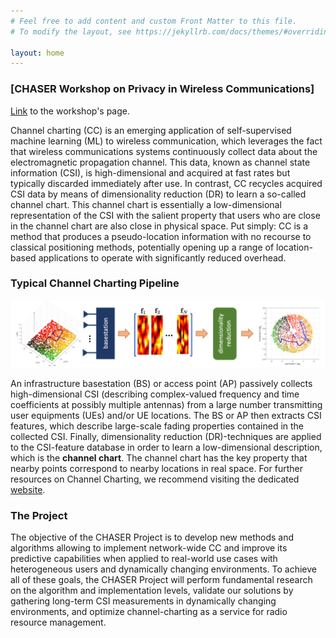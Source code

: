 ```yaml
---
# Feel free to add content and custom Front Matter to this file.
# To modify the layout, see https://jekyllrb.com/docs/themes/#overriding-theme-defaults

layout: home
---
```


### [CHASER Workshop on Privacy in Wireless Communications]
[Link](https://chaser-project.github.io/privacy-workshop) to the workshop's page.

Channel charting (CC) is an emerging application of self-supervised machine learning (ML) to wireless communication, which leverages the fact that wireless communications systems continuously collect data about the electromagnetic propagation channel. This data, known as channel state information (CSI), is high-dimensional and acquired at fast rates but typically discarded immediately after use. In contrast, CC recycles acquired CSI data by means of dimensionality reduction (DR) to learn a so-called channel chart. This channel chart is essentially a low-dimensional representation of the CSI with the salient property that users who are close in the channel chart are also close in physical space. Put simply: CC is a method that produces a pseudo-location information with no recourse to classical positioning methods, potentially opening up a range of location-based applications to operate with significantly reduced overhead.

### Typical Channel Charting Pipeline
![Typical Channel Charting Pipeline](/images/channel_charting_pipeline.png)

An infrastructure basestation (BS) or access point (AP) passively collects high-dimensional CSI (describing complex-valued frequency and time coefficients at possibly multiple antennas) from a large number transmitting user equipments (UEs) and/or UE locations. The BS or AP then extracts CSI features, which describe large-scale fading properties contained in the collected CSI. Finally, dimensionality reduction (DR)-techniques are applied to the CSI-feature database in order to learn a low-dimensional description, which is the **channel chart**. The channel chart has the key property that nearby points correspond to nearby locations in real space. For further resources on Channel Charting, we recommend visiting the dedicated [website](https://channelcharting.github.io).

### The Project
The objective of the CHASER Project is to develop new methods and algorithms allowing to implement network-wide CC and improve its predictive capabilities when applied to real-world use cases with heterogeneous users and dynamically changing environments. To achieve all of these goals, the CHASER Project will perform fundamental research on the algorithm and implementation levels, validate our solutions by gathering long-term CSI measurements in dynamically changing environments, and optimize channel-charting as a service for radio resource management.
